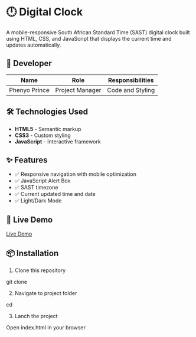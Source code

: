 # 🕛 Digital Clock
A mobile-responsive South African Standard Time (SAST) digital clock built using HTML, CSS, and JavaScript that displays the current time and updates automatically.
## 🙋 Developer
| Name | Role | Responsibilities |
|------|------|------------------|
| Phenyo Prince | Project Manager | Code and Styling |

## 🛠️ Technologies Used
- **HTML5** - Semantic markup
- **CSS3** - Custom styling
- **JavaScript** - Interactive framework

## ✨ Features
- ✅ Responsive navigation with mobile optimization
- ✅ JavaScript Alert Box
- ✅ SAST timezone
- ✅ Current updated time and date
- ✅ Light/Dark Mode

## 🚀 Live Demo
[Live Demo](assets/Demo.gif)
## 📦 Installation
1. Clone this repository
   
git clone

2. Navigate to project folder
   
cd

3. Lanch the project
   
 Open index.html in your browser

